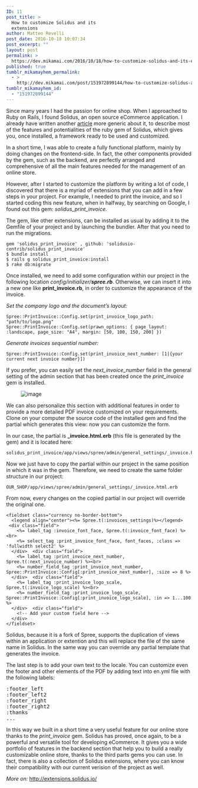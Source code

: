 ```yaml
---
ID: 11
post_title: >
  How to customize Solidus and its
  extensions
author: Matteo Revelli
post_date: 2016-10-18 10:07:34
post_excerpt: ""
layout: post
permalink: >
  https://dev.mikamai.com/2016/10/18/how-to-customize-solidus-and-its-extensions/
published: true
tumblr_mikamayhem_permalink:
  - >
    http://dev.mikamai.com/post/151972899144/how-to-customize-solidus-and-its-extensions
tumblr_mikamayhem_id:
  - "151972899144"
---
```

Since many years I had the passion for online shop. When I approached to Ruby on Rails, I found Solidus, an open source eCommerce application. I already have written another <a href="http://dev.mikamai.com/post/144250186344/solidus-rails-ecommerce-solution">article</a> more generic about it, to describe most of the features and potentialities of the ruby gem of Solidus, which gives you, once installed, a framework ready to be used and customized.

In a short time, I was able to create a fully functional platform, mainly by doing changes on the frontend-side. In fact, the other components provided by the gem, such as the backend, are perfectly arranged and comprehensive of all the main features needed for the management of an online store.

However, after I started to customize the platform by writing a lot of code, I discovered that there is a myriad of extensions that you can add in a few steps in your project. For example, I needed to print the invoice, and so I started coding this new feature, when in halfway, by searching on Google, I found out this gem: <i>solidus_print_invoice.<i></i></i><!--more-->

The gem, like other extensions, can be installed as usual by adding it to the Gemfile of your project and by launching the bundler. After that you need to run the migrations.
<pre><code>gem 'solidus_print_invoice' , github: 'solidusio-contrib/solidus_print_invoice'
$ bundle install
$ rails g solidus_print_invoice:install
$ rake db:migrate</code></pre>
Once installed, we need to add some configuration within our project in the following location <i>config/initializer/<b>spree.rb</b></i>. Otherwise, we can insert it into a new one like <b>print_invoice.rb</b>, in order to customize the appearance of the invoice.

<i>Set the company logo and the document’s layout:</i>
<pre><code>Spree::PrintInvoice::Config.set(print_invoice_logo_path: "path/to/logo.png"
Spree::PrintInvoice::Config.set(prawn_options: { page_layout: :landscape, page_size: "A4", margin: [50, 100, 150, 200] })
</code></pre>
<i>Generate invoices sequential number:</i>
<pre><code>Spree::PrintInvoice::Config.set(print_invoice_next_number: [1|{your current next invoice number}])
</code></pre>
If you prefer, you can easily set the <i>next_invoice_number</i> field in the general setting of the admin section that has been created once the <i>print_invoice</i> gem is installed.
<figure class="tmblr-full"><img src="http://68.media.tumblr.com/c1f2d801ee6d99d8f2f184ba2fb15952/tumblr_inline_of8iicaFGs1u6zrof_540.png" alt="image" /></figure>
We can also personalize this section with additional features in order to provide a more detailed PDF invoice customized on your requirements. Clone on your computer the source code of the installed gem and find the partial which generates this view: now you can customize the form.

In our case, the partial is <b>_invoice.html.erb</b> (this file is generated by the gem) and it is located here:
<pre><code>solidus_print_invoice/app/views/spree/admin/general_settings/_invoice.html.erb</code></pre>
Now we just have to copy the partial within our project in the same position in which it was in the gem. Therefore, we need to create the same folder structure in our project:
<pre><code>OUR_SHOP/app/views/spree/admin/general_settings/_invoice.html.erb</code></pre>
From now, every changes on the copied partial in our project will override the original one.
<pre><code>&lt;fieldset class="currency no-border-bottom"&gt;
  &lt;legend align="center"&gt;&lt;%= Spree.t(:invoices_settings)%&gt;&lt;/legend&gt;  &lt;div class="field"&gt;
    &lt;%= label_tag :invoice_font_face, Spree.t(:invoice_font_face) %&gt;&lt;br&gt;
    &lt;%= select_tag :print_invoice_font_face, font_faces, :class =&gt; 'fullwidth select2' %&gt;
  &lt;/div&gt;  &lt;div class="field"&gt;
    &lt;%= label_tag :print_invoice_next_number, Spree.t(:next_invoice_number) %&gt;&lt;br&gt;
    &lt;%= number_field_tag :print_invoice_next_number, Spree::PrintInvoice::Config[:print_invoice_next_number], :size =&gt; 8 %&gt;
  &lt;/div&gt;  &lt;div class="field"&gt;
    &lt;%= label_tag :print_invoice_logo_scale, Spree.t(:invoice_logo_scale) %&gt;&lt;br&gt;
    &lt;%= number_field_tag :print_invoice_logo_scale, Spree::PrintInvoice::Config[:print_invoice_logo_scale], :in =&gt; 1...100 %&gt;
  &lt;/div&gt;  &lt;div class="field"&gt;
    &lt;!-- Add your custom field here --&gt;
  &lt;/div&gt;
&lt;/fieldset&gt;</code></pre>
Solidus, because it is a fork of Spree, supports the duplication of views within an application or extention and this will replace the file of the same name in Solidus. In the same way you can override any partial template that generates the invoice.

The last step is to add your own text to the locale. You can customize even the footer and other elements of the PDF by adding text into en.yml file with the following labels:
<pre>:footer_left
:footer_left2
:footer_right
:footer_right2
:thanks
...</pre>
In this way we built in a short time a very useful feature for our online store thanks to the <i>print_invoice</i> gem. Solidus has proved, once again, to be a powerful and versatile tool for developing eCommerce. It gives you a wide portfolio of features in the backend section that help you to build a really customizable online store, thanks to the third parts gems you can use. In fact, there is also a collection of Solidus extensions, where you can know their compatibility with our current verision of the project as well.

<i>More on:</i> <a href="http://extensions.solidus.io/">http://extensions.solidus.io/</a>